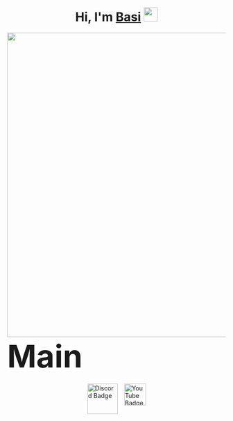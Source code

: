 <h1 align="center">Hi, I'm <a href="https://github.com/DevBasi" target="_blank">Basi</a> 
<img src="https://github.com/blackcater/blackcater/raw/main/images/Hi.gif" height="32"/></h1>

<div id="header" align="center">
  <img src="https://i.pinimg.com/736x/58/fb/fa/58fbfa767d19f19b7bf46aaf90d7b140.jpg" width="700"/>
</div>

<div style="margin-bottom: 20px;">
    <strong style="font-size: 72px;">Main</strong>
</div>

<div style="display: flex; gap: 15px; justify-content: center;">
    <a href="https://youtube.com" target="_blank">
        <img src="https://img.shields.io/badge/Telegram-2CA5E0?logo=telegram&logoColor=white" alt="Discord Badge" width="70"/>
    </a>
    <a href="https://discord.com" target="_blank">
        <img src="https://img.shields.io/badge/Discord-%235865F2.svg" alt="YouTube Badge" width="50"/>
    </a>
    
</div>
  
